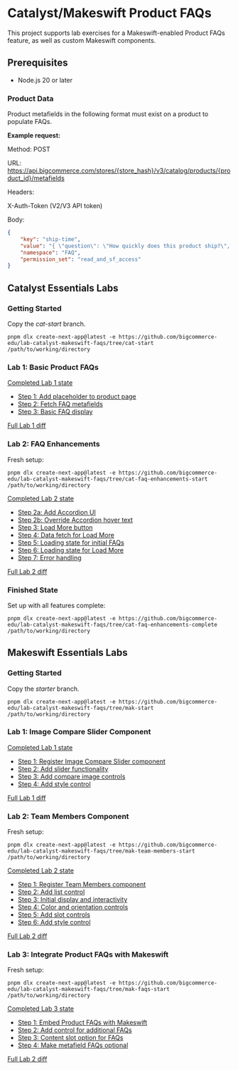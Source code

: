 # Catalyst/Makeswift Product FAQs

This project supports lab exercises for a Makeswift-enabled Product FAQs feature, as well as custom Makeswift components.

## Prerequisites

* Node.js 20 or later

### Product Data

Product metafields in the following format must exist on a product to populate FAQs.

**Example request:**

Method: POST

URL: https://api.bigcommerce.com/stores/{store_hash}/v3/catalog/products/{product_id}/metafields

Headers:

X-Auth-Token (V2/V3 API token)

Body:

```json
{
    "key": "ship-time",
    "value": "{ \"question\": \"How quickly does this product ship?\", \"answer\": \"The product ships within 2 days.\" }",
    "namespace": "FAQ",
    "permission_set": "read_and_sf_access"
}
```

## Catalyst Essentials Labs

### Getting Started

Copy the *cat-start* branch.

```shell
pnpm dlx create-next-app@latest -e https://github.com/bigcommerce-edu/lab-catalyst-makeswift-faqs/tree/cat-start /path/to/working/directory
```

### Lab 1: Basic Product FAQs

[Completed Lab 1 state](https://github.com/bigcommerce-edu/lab-catalyst-makeswift-faqs/tree/cat-basic-faqs-complete)

* [Step 1: Add placeholder to product page](https://github.com/bigcommerce-edu/lab-catalyst-makeswift-faqs/compare/cat-start...cat-basic-faqs-01?diff=split)
* [Step 2: Fetch FAQ metafields](https://github.com/bigcommerce-edu/lab-catalyst-makeswift-faqs/compare/cat-basic-faqs-01...cat-basic-faqs-02?diff=split)
* [Step 3: Basic FAQ display](https://github.com/bigcommerce-edu/lab-catalyst-makeswift-faqs/compare/cat-basic-faqs-02...cat-basic-faqs-03?diff=split)

[Full Lab 1 diff](https://github.com/bigcommerce-edu/lab-catalyst-makeswift-faqs/compare/cat-start...cat-basic-faqs-complete?diff=split)

### Lab 2: FAQ Enhancements

Fresh setup:

```shell
pnpm dlx create-next-app@latest -e https://github.com/bigcommerce-edu/lab-catalyst-makeswift-faqs/tree/cat-faq-enhancements-start /path/to/working/directory
```

[Completed Lab 2 state](https://github.com/bigcommerce-edu/lab-catalyst-makeswift-faqs/tree/cat-faq-enhancements-complete)

* [Step 2a: Add Accordion UI](https://github.com/bigcommerce-edu/lab-catalyst-makeswift-faqs/compare/cat-faq-enhancements-start...cat-faq-enhancements-02?diff=split)
* [Step 2b: Override Accordion hover text](https://github.com/bigcommerce-edu/lab-catalyst-makeswift-faqs/compare/cat-faq-enhancements-02...cat-faq-enhancements-02-b?diff=split)
* [Step 3: Load More button](https://github.com/bigcommerce-edu/lab-catalyst-makeswift-faqs/compare/cat-faq-enhancements-02-b...cat-faq-enhancements-03?diff=split)
* [Step 4: Data fetch for Load More](https://github.com/bigcommerce-edu/lab-catalyst-makeswift-faqs/compare/cat-faq-enhancements-03...cat-faq-enhancements-04?diff=split)
* [Step 5: Loading state for initial FAQs](https://github.com/bigcommerce-edu/lab-catalyst-makeswift-faqs/compare/cat-faq-enhancements-04...cat-faq-enhancements-05?diff=split)
* [Step 6: Loading state for Load More](https://github.com/bigcommerce-edu/lab-catalyst-makeswift-faqs/compare/cat-faq-enhancements-05...cat-faq-enhancements-06?diff=split)
* [Step 7: Error handling](https://github.com/bigcommerce-edu/lab-catalyst-makeswift-faqs/compare/cat-faq-enhancements-06...cat-faq-enhancements-07?diff=split)

[Full Lab 2 diff](https://github.com/bigcommerce-edu/lab-catalyst-makeswift-faqs/compare/cat-faq-enhancements-start...cat-faq-enhancements-complete?diff=split)

### Finished State

Set up with all features complete:

```shell
pnpm dlx create-next-app@latest -e https://github.com/bigcommerce-edu/lab-catalyst-makeswift-faqs/tree/cat-faq-enhancements-complete /path/to/working/directory
```

## Makeswift Essentials Labs

### Getting Started

Copy the _starter_ branch.

```shell
pnpm dlx create-next-app@latest -e https://github.com/bigcommerce-edu/lab-catalyst-makeswift-faqs/tree/mak-start /path/to/working/directory
```

### Lab 1: Image Compare Slider Component

[Completed Lab 1 state](https://github.com/bigcommerce-edu/lab-catalyst-makeswift-faqs/tree/mak-image-compare-complete)

* [Step 1: Register Image Compare Slider component](https://github.com/bigcommerce-edu/lab-catalyst-makeswift-faqs/compare/mak-start...mak-image-compare-01?diff=split)
* [Step 2: Add slider functionality](https://github.com/bigcommerce-edu/lab-catalyst-makeswift-faqs/compare/mak-image-compare-01...mak-image-compare-02?diff=split)
* [Step 3: Add compare image controls](https://github.com/bigcommerce-edu/lab-catalyst-makeswift-faqs/compare/mak-image-compare-02...mak-image-compare-03?diff=split)
* [Step 4: Add style control](https://github.com/bigcommerce-edu/lab-catalyst-makeswift-faqs/compare/mak-image-compare-03...mak-image-compare-04?diff=split)

[Full Lab 1 diff](https://github.com/bigcommerce-edu/lab-catalyst-makeswift-faqs/compare/mak-start...mak-image-compare-complete?diff=split)

### Lab 2: Team Members Component

Fresh setup:

```
pnpm dlx create-next-app@latest -e https://github.com/bigcommerce-edu/lab-catalyst-makeswift-faqs/tree/mak-team-members-start /path/to/working/directory
```

[Completed Lab 2 state](https://github.com/bigcommerce-edu/lab-catalyst-makeswift-faqs/tree/mak-team-members-complete)

* [Step 1: Register Team Members component](https://github.com/bigcommerce-edu/lab-catalyst-makeswift-faqs/compare/mak-team-members-start...mak-team-members-01?diff=split)
* [Step 2: Add list control](https://github.com/bigcommerce-edu/lab-catalyst-makeswift-faqs/compare/mak-team-members-01...mak-team-members-02?diff=split)
* [Step 3: Initial display and interactivity](https://github.com/bigcommerce-edu/lab-catalyst-makeswift-faqs/compare/mak-team-members-02...mak-team-members-03?diff=split)
* [Step 4: Color and orientation controls](https://github.com/bigcommerce-edu/lab-catalyst-makeswift-faqs/compare/mak-team-members-03...mak-team-members-04?diff=split)
* [Step 5: Add slot controls](https://github.com/bigcommerce-edu/lab-catalyst-makeswift-faqs/compare/mak-team-members-04...mak-team-members-05?diff=split)
* [Step 6: Add style control](https://github.com/bigcommerce-edu/lab-catalyst-makeswift-faqs/compare/mak-team-members-05...mak-team-members-06?diff=split)

[Full Lab 2 diff](https://github.com/bigcommerce-edu/lab-catalyst-makeswift-faqs/compare/mak-team-members-start...mak-team-members-complete?diff=split)

### Lab 3: Integrate Product FAQs with Makeswift

Fresh setup:

```
pnpm dlx create-next-app@latest -e https://github.com/bigcommerce-edu/lab-catalyst-makeswift-faqs/tree/mak-faqs-start /path/to/working/directory
```

[Completed Lab 3 state](https://github.com/bigcommerce-edu/lab-catalyst-makeswift-faqs/tree/mak-faqs-complete)

* [Step 1: Embed Product FAQs with Makeswift](https://github.com/bigcommerce-edu/lab-catalyst-makeswift-faqs/compare/mak-faqs-start...mak-faqs-01?diff=split)
* [Step 2: Add control for additional FAQs](https://github.com/bigcommerce-edu/lab-catalyst-makeswift-faqs/compare/mak-faqs-01...mak-faqs-02?diff=split)
* [Step 3: Content slot option for FAQs](https://github.com/bigcommerce-edu/lab-catalyst-makeswift-faqs/compare/mak-faqs-02...mak-faqs-03?diff=split)
* [Step 4: Make metafield FAQs optional](https://github.com/bigcommerce-edu/lab-catalyst-makeswift-faqs/compare/mak-faqs-03...mak-faqs-04?diff=split)

[Full Lab 2 diff](https://github.com/bigcommerce-edu/lab-catalyst-makeswift-faqs/compare/mak-faqs-start...mak-faqs-complete?diff=split)
